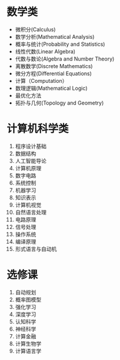
# 数学类
- 微积分(Calculus)
- 数学分析(Mathematical Analysis)
- 概率与统计(Probability and Statistics)
- 线性代数(Linear Algebra)
- 代数与数论(Algebra and Number Theory)
- 离散数学(Discrete Mathematics)
- 微分方程(Differential Equations)
- 计算（Computation）
- 数理逻辑(Mathematical Logic)
- 最优化方法
- 拓扑与几何(Topology and Geometry)

# 计算机科学类
1. 程序设计基础
2. 数据结构
3. 人工智能导论
4. 计算机原理
5. 数字电路
6. 系统控制
7. 机器学习
8. 知识表示
9. 计算机视觉
10. 自然语言处理
11. 电路原理
12. 信号处理
13. 操作系统
14. 编译原理
15. 形式语言与自动机

# 选修课
1. 自动规划
2. 概率图模型
3. 强化学习
4. 深度学习
5. 认知科学
6. 神经科学
7. 计算金融
8. 计算生物学
9. 计算语言学
